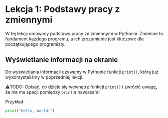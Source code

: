 # Lekcja 1: Podstawy pracy z zmiennymi

W tej lekcji omówimy podstawy pracy ze zmiennymi w Pythonie. Zmienne to fundament każdego programu, a ich zrozumienie jest kluczowe dla początkującego programisty.

## Wyświetlanie informacji na ekranie

Do wyświetlania informacji używamy w Pythonie funkcji `print()`, którą już wykorzystaliśmy w poprzedniej lekcji.

⚠️TODO: Opisać, co dzieje się wewnątrz funkcji `print()` i zwrócić uwagę, że nie ma spacji pomiędzy `print` a nawiasami.

Przykład:

```python
print("Hello, World!")

